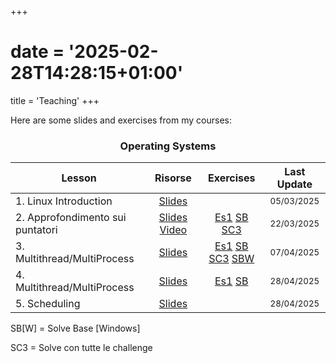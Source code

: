 +++
# date = '2025-02-28T14:28:15+01:00'
title = 'Teaching'
+++

<style>
table {
  width: 100%;
}
</style>

Here are some slides and exercises from my courses:

<center> <h3> Operating Systems </h3> </center>

| Lesson                | Risorse                              | Exercises | Last Update   |
| ------                | :------:                            | :---------: | :-----------: |
| 1. Linux Introduction | [Slides](/slides/SO_introduzione_linux.pdf)   |           | <small>05/03/2025</small>    |
| 2. Approfondimento sui puntatori | [Slides](/slides/SO_approfindimento_sui_puntatori.pdf) [Video](https://youtu.be/SvvH7s2yYn0?feature=shared)   | [Es1](/exercises/esercizio_puntatori.pdf)  [SB](/exercises/SO_esercizio_puntatori_base.c) [SC3](/exercises/SO_esercizio_puntatori_c3.c) | <small>22/03/2025</small>    |
| 3. Multithread/MultiProcess | [Slides](/slides/SO_tutoraggio_multi_process.pdf) | [Es1](/exercises/SO_esercizio_thread_1.pdf)  [SB](/exercises/SO_esercizio_thread_1_base.c) [SC3](/exercises/SO_esercizio_thread_1_c3.c) [SBW](/exercises/SO_esercizio_thread_1_win.c) | <small>07/04/2025</small>    |
| 4. Multithread/MultiProcess | [Slides](/slides/SO_tutoraggio_multi_process_2.pdf) | [Es1](/exercises/SO_esercizio_thread_2.pdf) [SB](/exercises/SO_esercizio_thread_2_base.c)| <small>28/04/2025</small>    |
| 5. Scheduling | [Slides](/slides/SO_tutoraggio_scheduling_1.pdf) | | <small>28/04/2025</small>    |

SB[W] = Solve Base [Windows]

SC3 = Solve con tutte le challenge
